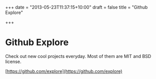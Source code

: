 +++
date = "2013-05-23T11:37:15+10:00"
draft = false
title = "Github Explore"

+++

# Github Explore

Check out new cool projects everyday. Most of them are MIT and BSD license.

[https://github.com/explore](https://github.com/explore)